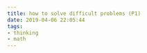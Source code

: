 ```yaml
---
title: how to solve difficult problems (P1)
date: 2019-04-06 22:05:44
tags:
- thinking
- math
---
```



<!-- more -->

